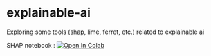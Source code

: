 # explainable-ai
Exploring some tools (shap, lime, ferret, etc.) related to explainable ai

SHAP notebook : [![Open In Colab](https://colab.research.google.com/assets/colab-badge.svg)](https://colab.research.google.com/github/AkhilMunjaal/explainable-ai/blob/main/SHAP_xai.ipynb)



